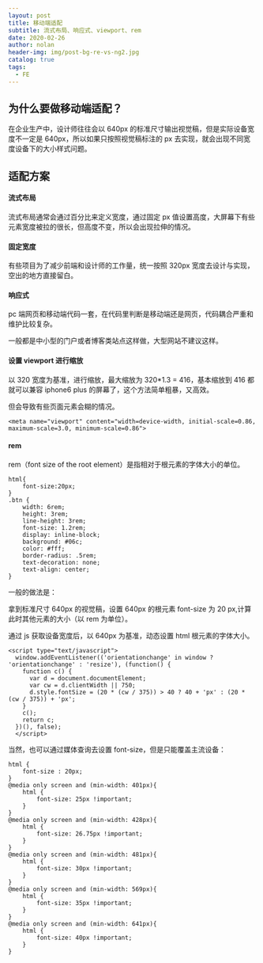 ```yaml
---
layout: post
title: 移动端适配
subtitle: 流式布局、响应式、viewport、rem
date: 2020-02-26
author: nolan
header-img: img/post-bg-re-vs-ng2.jpg
catalog: true
tags:
  - FE
---
```


## 为什么要做移动端适配？

在企业生产中，设计师往往会以 640px 的标准尺寸输出视觉稿，但是实际设备宽度不一定是 640px，所以如果只按照视觉稿标注的 px 去实现，就会出现不同宽度设备下的大小样式问题。

## 适配方案

#### 流式布局

流式布局通常会通过百分比来定义宽度，通过固定 px 值设置高度，大屏幕下有些元素宽度被拉的很长，但高度不变，所以会出现拉伸的情况。

#### 固定宽度

有些项目为了减少前端和设计师的工作量，统一按照 320px 宽度去设计与实现，空出的地方直接留白。

#### 响应式

pc 端网页和移动端代码一套，在代码里判断是移动端还是网页，代码耦合严重和维护比较复杂。

一般都是中小型的门户或者博客类站点这样做，大型网站不建议这样。

#### 设置 viewport 进行缩放

以 320 宽度为基准，进行缩放，最大缩放为 320\*1.3 = 416，基本缩放到 416 都就可以兼容 iphone6 plus 的屏幕了，这个方法简单粗暴，又高效。

但会导致有些页面元素会糊的情况。

```
<meta name="viewport" content="width=device-width, initial-scale=0.86, maximum-scale=3.0, minimum-scale=0.86">

```

#### rem

rem（font size of the root element）是指相对于根元素的字体大小的单位。

```
html{
    font-size:20px;
}
.btn {
    width: 6rem;
    height: 3rem;
    line-height: 3rem;
    font-size: 1.2rem;
    display: inline-block;
    background: #06c;
    color: #fff;
    border-radius: .5rem;
    text-decoration: none;
    text-align: center;
}

```

一般的做法是：

拿到标准尺寸 640px 的视觉稿，设置 640px 的根元素 font-size 为 20 px,计算此时其他元素的大小（以 rem 为单位）。

通过 js 获取设备宽度后，以 640px 为基准，动态设置 html 根元素的字体大小。

```
<script type="text/javascript">
  window.addEventListener(('orientationchange' in window ? 'orientationchange' : 'resize'), (function() {
    function c() {
      var d = document.documentElement;
      var cw = d.clientWidth || 750;
      d.style.fontSize = (20 * (cw / 375)) > 40 ? 40 + 'px' : (20 * (cw / 375)) + 'px';
    }
    c();
    return c;
  })(), false);
  </script>

```

当然，也可以通过媒体查询去设置 font-size，但是只能覆盖主流设备：

```
html {
    font-size : 20px;
}
@media only screen and (min-width: 401px){
    html {
        font-size: 25px !important;
    }
}
@media only screen and (min-width: 428px){
    html {
        font-size: 26.75px !important;
    }
}
@media only screen and (min-width: 481px){
    html {
        font-size: 30px !important;
    }
}
@media only screen and (min-width: 569px){
    html {
        font-size: 35px !important;
    }
}
@media only screen and (min-width: 641px){
    html {
        font-size: 40px !important;
    }
}
```
